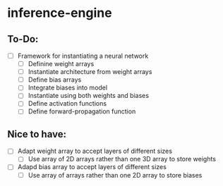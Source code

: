 # inference-engine
## To-Do:
- [ ] Framework for instantiating a neural network
  - [ ] Definine weight arrays
  - [ ] Instantiate architecture from weight arrays
  - [ ] Define bias arrays
  - [ ] Integrate biases into model
  - [ ] Instantiate using both weights and biases
  - [ ] Define activation functions
  - [ ] Define forward-propagation function

## Nice to have:
- [ ] Adapt weight array to accept layers of different sizes
  - [ ] Use array of 2D arrays rather than one 3D array to store weights
- [ ] Adapd bias array to accept layers of different sizes
  - [ ] Use array of arrays rather than one 2D array to store biases
